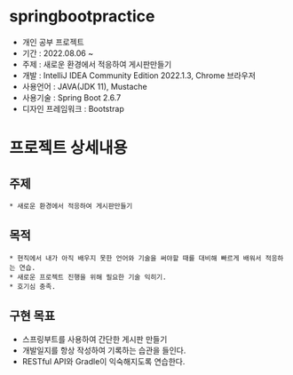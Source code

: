 # springbootpractice

- 개인 공부 프로젝트
- 기간 : 2022.08.06 ~ 
- 주제 : 새로운 환경에서 적응하여 게시판만들기
- 개발 : IntelliJ IDEA Community Edition 2022.1.3, Chrome 브라우저
- 사용언어 : JAVA(JDK 11), Mustache
- 사용기술 : Spring Boot 2.6.7
- 디자인 프레임워크 : Bootstrap

# 프로젝트 상세내용
## 주제
```
* 새로운 환경에서 적응하여 게시판만들기
```
## 목적
```
* 현직에서 내가 아직 배우지 못한 언어와 기술을 써야할 때를 대비해 빠르게 배워서 적응하는 연습.
* 새로운 프로젝트 진행을 위해 필요한 기술 익히기.
* 호기심 충족.
```

## 구현 목표
- 스프링부트를 사용하여 간단한 게시판 만들기
- 개발일지를 항상 작성하여 기록하는 습관을 들인다.
- RESTful API와 Gradle이 익숙해지도록 연습한다.
